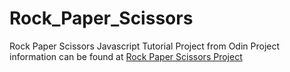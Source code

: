 # Rock_Paper_Scissors
Rock Paper Scissors Javascript Tutorial Project from Odin
Project information can be found at [Rock Paper Scissors Project](https://www.theodinproject.com/courses/web-development-101/lessons/rock-paper-scissors?ref=lnav)
